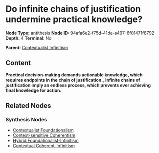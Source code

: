 # Do infinite chains of justification undermine practical knowledge?

**Node Type:** antithesis
**Node ID:** 94afa6e2-f75d-41de-a497-6f01471f8792
**Depth:** 4
**Terminal:** No

**Parent:** [Contextualist Infinitism](contextualist-infinitism-synthesis-ee877d28-a792-4935-8ec8-00938aa10b0f.md)

## Content

**Practical decision-making demands actionable knowledge, which requires endpoints in the chain of justification.**, **Infinite chains of justification imply an endless process, which prevents ever achieving final knowledge for action.**

## Related Nodes

### Synthesis Nodes

- [Contextualist Foundationalism](contextualist-foundationalism-synthesis-6ce010f7-cbf9-4245-a20e-ea7889bfca2d.md)
- [Context-sensitive Coherentism](context-sensitive-coherentism-synthesis-76bc0cbf-ad44-48bc-9780-3e4756aba84d.md)
- [Hybrid Foundationalist-Infinitism](hybrid-foundationalist-infinitism-synthesis-7483f16f-1d46-4f53-8355-883580ef2232.md)
- [Contextual Coherent-Infinitism](contextual-coherent-infinitism-synthesis-da6c4405-73db-4d30-ac92-af144b236273.md)
